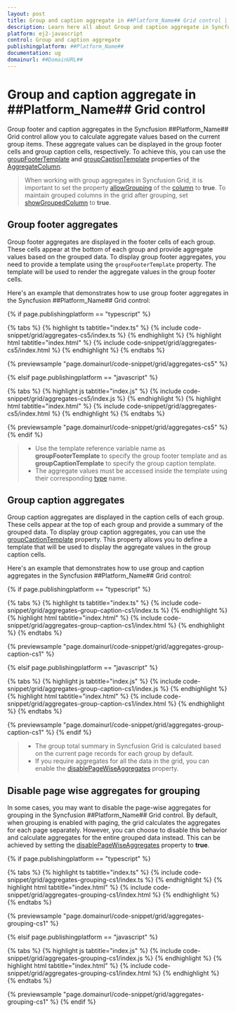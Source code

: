 ```yaml
---
layout: post
title: Group and caption aggregate in ##Platform_Name## Grid control | Syncfusion
description: Learn here all about Group and caption aggregate in Syncfusion ##Platform_Name## Grid control of Syncfusion Essential JS 2 and more.
platform: ej2-javascript
control: Group and caption aggregate 
publishingplatform: ##Platform_Name##
documentation: ug
domainurl: ##DomainURL##
---
```


# Group and caption aggregate in ##Platform_Name## Grid control

Group footer and caption aggregates in the Syncfusion ##Platform_Name## Grid control allow you to calculate aggregate values based on the current group items. These aggregate values can be displayed in the group footer cells and group caption cells, respectively. To achieve this, you can use the [groupFooterTemplate](../../api/grid/aggregateColumn/#groupfootertemplate) and [groupCaptionTemplate](../../api/grid/aggregateColumn/#groupcaptiontemplate) properties of the [AggregateColumn](../../api/grid/aggregateColumn).

> When working with group aggregates in Syncfusion Grid, it is important to set the property [allowGrouping](../../api/grid/column/#allowgrouping) of the [column](../../api/grid/column) to **true**. 
> To maintain grouped columns in the grid after grouping, set [showGroupedColumn](../../api/grid/groupSettings/#showgroupedcolumn) to **true**.

## Group footer aggregates

Group footer aggregates are displayed in the footer cells of each group. These cells appear at the bottom of each group and provide aggregate values based on the grouped data. To display group footer aggregates, you need to provide a template using the `groupFooterTemplate` property. The template will be used to render the aggregate values in the group footer cells.

Here's an example that demonstrates how to use group footer aggregates in the Syncfusion ##Platform_Name## Grid control:

{% if page.publishingplatform == "typescript" %}

 {% tabs %}
{% highlight ts tabtitle="index.ts" %}
{% include code-snippet/grid/aggregates-cs5/index.ts %}
{% endhighlight %}
{% highlight html tabtitle="index.html" %}
{% include code-snippet/grid/aggregates-cs5/index.html %}
{% endhighlight %}
{% endtabs %}
        
{% previewsample "page.domainurl/code-snippet/grid/aggregates-cs5" %}

{% elsif page.publishingplatform == "javascript" %}

{% tabs %}
{% highlight js tabtitle="index.js" %}
{% include code-snippet/grid/aggregates-cs5/index.js %}
{% endhighlight %}
{% highlight html tabtitle="index.html" %}
{% include code-snippet/grid/aggregates-cs5/index.html %}
{% endhighlight %}
{% endtabs %}

{% previewsample "page.domainurl/code-snippet/grid/aggregates-cs5" %}
{% endif %}

> * Use the template reference variable name as **groupFooterTemplate** to specify the group footer template and as **groupCaptionTemplate** to specify the group caption template.
> * The aggregate values must be accessed inside the template using their corresponding [type](../../api/grid/aggregateColumn/#type) name.

## Group caption aggregates

Group caption aggregates are displayed in the caption cells of each group. These cells appear at the top of each group and provide a summary of the grouped data. To display group caption aggregates, you can use the [groupCaptionTemplate](../../api/grid/aggregateColumn/#groupcaptiontemplate) property. This property allows you to define a template that will be used to display the aggregate values in the group caption cells.

Here's an example that demonstrates how to use group and caption aggregates in the Syncfusion ##Platform_Name## Grid control:

{% if page.publishingplatform == "typescript" %}

 {% tabs %}
{% highlight ts tabtitle="index.ts" %}
{% include code-snippet/grid/aggregates-group-caption-cs1/index.ts %}
{% endhighlight %}
{% highlight html tabtitle="index.html" %}
{% include code-snippet/grid/aggregates-group-caption-cs1/index.html %}
{% endhighlight %}
{% endtabs %}
        
{% previewsample "page.domainurl/code-snippet/grid/aggregates-group-caption-cs1" %}

{% elsif page.publishingplatform == "javascript" %}

{% tabs %}
{% highlight js tabtitle="index.js" %}
{% include code-snippet/grid/aggregates-group-caption-cs1/index.js %}
{% endhighlight %}
{% highlight html tabtitle="index.html" %}
{% include code-snippet/grid/aggregates-group-caption-cs1/index.html %}
{% endhighlight %}
{% endtabs %}

{% previewsample "page.domainurl/code-snippet/grid/aggregates-group-caption-cs1" %}
{% endif %}

> * The group total summary in Syncfusion Grid is calculated based on the current page records for each group by default.
> * If you require aggregates for all the data in the grid, you can enable the [disablePageWiseAggregates](../../api/grid/groupSettings/#disablepagewiseaggregates) property.

## Disable page wise aggregates for grouping

In some cases, you may want to disable the page-wise aggregates for grouping in the Syncfusion ##Platform_Name## Grid control. By default, when grouping is enabled with paging, the grid calculates the aggregates for each page separately. However, you can choose to disable this behavior and calculate aggregates for the entire grouped data instead. This can be achieved by setting the [disablePageWiseAggregates](../../api/grid/groupSettings/#disablepagewiseaggregates) property to **true**.

{% if page.publishingplatform == "typescript" %}

 {% tabs %}
{% highlight ts tabtitle="index.ts" %}
{% include code-snippet/grid/aggregates-grouping-cs1/index.ts %}
{% endhighlight %}
{% highlight html tabtitle="index.html" %}
{% include code-snippet/grid/aggregates-grouping-cs1/index.html %}
{% endhighlight %}
{% endtabs %}
        
{% previewsample "page.domainurl/code-snippet/grid/aggregates-grouping-cs1" %}

{% elsif page.publishingplatform == "javascript" %}

{% tabs %}
{% highlight js tabtitle="index.js" %}
{% include code-snippet/grid/aggregates-grouping-cs1/index.js %}
{% endhighlight %}
{% highlight html tabtitle="index.html" %}
{% include code-snippet/grid/aggregates-grouping-cs1/index.html %}
{% endhighlight %}
{% endtabs %}

{% previewsample "page.domainurl/code-snippet/grid/aggregates-grouping-cs1" %}
{% endif %}